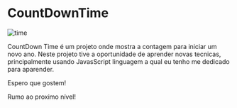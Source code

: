 # CountDownTime

![time](https://user-images.githubusercontent.com/62259770/94590754-93cf9100-025d-11eb-9889-f9d0fae90b45.png)


CountDown Time é um projeto onde mostra a contagem para iniciar um novo ano. Neste projeto tive a oportunidade de aprender novas tecnicas, principalmente usando JavasScript
linguagem a qual eu tenho me dedicado para aparender.

Espero que gostem!

Rumo ao proximo nível!
